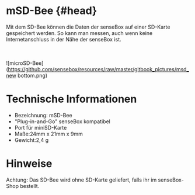 # mSD-Bee {#head}
<div class="description">Mit dem SD-Bee können die Daten der senseBox auf einer SD-Karte gespeichert werden. So kann man messen, auch wenn keine Internetanschluss in der Nähe der senseBox ist.</div>

<div class="line">
    <br>
    <br>
</div>

![microSD-Bee](https://github.com/sensebox/resources/raw/master/gitbook_pictures/msd_new bottom.png)

# Technische Informationen

* Bezeichnung: mSD-Bee
* "Plug-in-and-Go" senseBox kompatibel
* Port für miniSD-Karte
* Maße:24mm x 21mm x 9mm
* Gewicht:2,4 g


# Hinweise

Achtung: Das SD-Bee wird ohne SD-Karte geliefert, falls ihr im senseBox-Shop bestellt.

